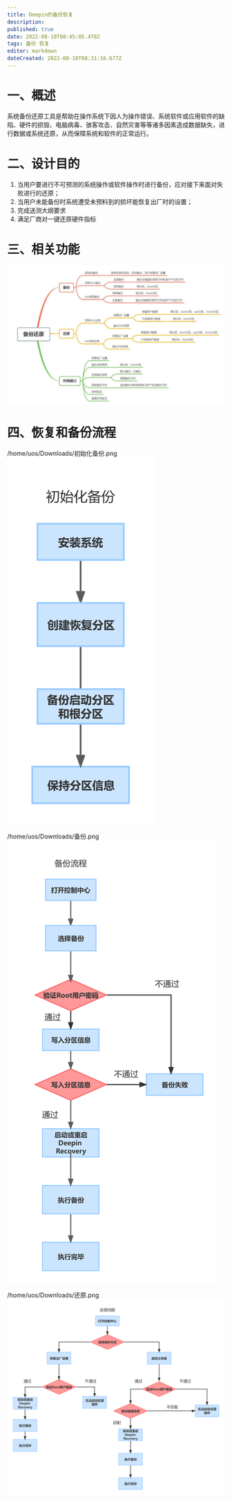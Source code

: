 ```yaml
---
title: Deepin的备份恢复
description: 
published: true
date: 2022-08-10T08:45:05.470Z
tags: 备份 恢复
editor: markdown
dateCreated: 2022-08-10T08:31:16.677Z
---
```


# 一、概述
系统备份还原工具是帮助在操作系统下因人为操作错误、系统软件或应用软件的缺陷、硬件的损毁、电脑病毒、骇客攻击、自然灾害等等诸多因素造成数据缺失，进行数据或系统还原，从而保障系统和软件的正常运行。

# 二、设计目的
1. 当用户要进行不可预测的系统操作或软件操作时进行备份，应对接下来面对失败进行的还原；
2. 当用户未能备份时系统遭受未预料到的损坏能恢复出厂时的设置；
3. 完成送测大纲要求
4. 满足厂商对一键还原硬件指标

# 三、相关功能
![2022-8-10_77607.png](/2022-8-10_77607.png)

# 四、恢复和备份流程

/home/uos/Downloads/初始化备份.png![2022-8-10_44418.png](/2022-8-10_44418.png)

/home/uos/Downloads/备份.png![2022-8-10_17139.png](/2022-8-10_17139.png)

/home/uos/Downloads/还原.png![2022-8-10_74832.png](/2022-8-10_74832.png)